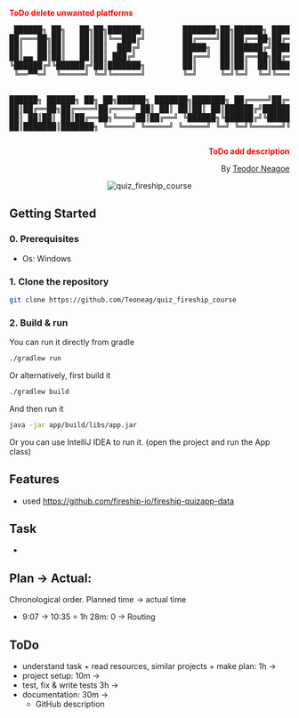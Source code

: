 **<font color="red">ToDo delete unwanted platforms</font>**
<div align="center">
<pre>
 ██████╗ ██╗   ██╗██╗███████╗        ███████╗██╗██████╗ ███████╗███████╗██╗  ██╗██╗██████╗ 
██╔═══██╗██║   ██║██║╚══███╔╝        ██╔════╝██║██╔══██╗██╔════╝██╔════╝██║  ██║██║██╔══██╗
██║   ██║██║   ██║██║  ███╔╝         █████╗  ██║██████╔╝█████╗  ███████╗███████║██║██████╔╝
██║▄▄ ██║██║   ██║██║ ███╔╝          ██╔══╝  ██║██╔══██╗██╔══╝  ╚════██║██╔══██║██║██╔═══╝ 
╚██████╔╝╚██████╔╝██║███████╗        ██║     ██║██║  ██║███████╗███████║██║  ██║██║██║     
 ╚══▀▀═╝  ╚═════╝ ╚═╝╚══════╝        ╚═╝     ╚═╝╚═╝  ╚═╝╚══════╝╚══════╝╚═╝  ╚═╝╚═╝╚═╝     

 ██████╗ ██████╗ ██╗   ██╗██████╗ ███████╗███████╗
██╔════╝██╔═══██╗██║   ██║██╔══██╗██╔════╝██╔════╝
██║     ██║   ██║██║   ██║██████╔╝███████╗█████╗
██║     ██║   ██║██║   ██║██╔══██╗╚════██║██╔══╝
╚██████╗╚██████╔╝╚██████╔╝██║  ██║███████║███████╗
 ╚═════╝ ╚═════╝  ╚═════╝ ╚═╝  ╚═╝╚══════╝╚══════╝
</pre>
<div align="right">

**<font color="red">ToDo add description</font>**

By [Teodor Neagoe](https://github.com/Teoneag)

</div>
<img src="gifs/quiz_fireship_course Preview.gif" alt="quiz_fireship_course"/>
</div>

## Getting Started

### 0. Prerequisites

- Os: Windows

### 1. Clone the repository

```bash
git clone https://github.com/Teoneag/quiz_fireship_course
```

### 2. Build & run

You can run it directly from gradle
```bash
./gradlew run
```
Or alternatively, first build it
```bash
./gradlew build
```
And then run it
```bash
java -jar app/build/libs/app.jar
```
Or you can use IntelliJ IDEA to run it. (open the project and run the App class)

## Features

- used https://github.com/fireship-io/fireship-quizapp-data

## Task

- 

## Plan -> Actual: 

Chronological order. Planned time -> actual time
- 9:07 -> 10:35 = 1h 28m: 0 -> Routing


## ToDo

- understand task + read resources, similar projects + make plan: 1h ->
- project setup: 10m ->
- test, fix & write tests 3h -> 
- documentation: 30m ->
  - GitHub description